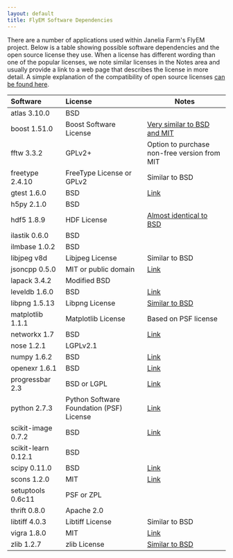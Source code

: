 ```yaml
---
layout: default
title: FlyEM Software Dependencies
---
```


There are a number of applications used within Janelia Farm's FlyEM project.  Below is a table showing possible software dependencies and the open source license they use.  When a license has different wording than one of the popular licenses, we note similar licenses in the Notes area and usually provide a link to a web page that describes the license in more detail.  A simple explanation of the compatibility of open source licenses [can be found here](licenses.html).

|Software           | License                       |  Notes                |
|:------------------|:------------------------------|-----------------------|
|atlas 3.10.0       |BSD    | |
|boost 1.51.0       |Boost Software License | [Very similar to BSD and MIT](http://www.boost.org/users/license.html)|
|fftw 3.3.2         |GPLv2+ | Option to purchase non-free version from MIT|
|freetype 2.4.10    |FreeType License or GPLv2  | Similar to BSD |
|gtest 1.6.0        |BSD    | [Link](http://code.google.com/p/googletest/source/browse/trunk/LICENSE)|
|h5py 2.1.0         |BSD    | |
|hdf5 1.8.9         |HDF License    | [Almost identical to BSD](http://www.hdfgroup.org/HDF5/doc/Copyright.html)|
|ilastik 0.6.0      |BSD    |   |
|ilmbase 1.0.2      |BSD    |   |
|libjpeg v8d        |Libjpeg License    | Similar to BSD |
|jsoncpp 0.5.0      |MIT or public domain   | [Link](http://jsoncpp.sourceforge.net/LICENSE)|
|lapack 3.4.2       |Modified BSD   |   |
|leveldb 1.6.0      |BSD    | [Link](http://code.google.com/p/leveldb/source/browse/LICENSE)|
|libpng 1.5.13      |Libpng License | [Similar to BSD](http://www.libpng.org/pub/png/src/libpng-LICENSE.txt)|
|matplotlib 1.1.1   |Matplotlib License | Based on PSF license|
|networkx 1.7       |BSD            | [Link](http://networkx.lanl.gov/reference/legal.html)|
|nose 1.2.1         |LGPLv2.1           |   |
|numpy 1.6.2        |BSD               | [Link](http://www.scipy.org/License_Compatibility)  |
|openexr 1.6.1      |BSD            | [Link](http://www.openexr.com/license.html)|
|progressbar 2.3    |BSD or LGPL               | [Link](http://code.google.com/p/python-progressbar/source/browse/LICENSE.txt)  |
|python 2.7.3       | Python Software Foundation (PSF) License  | [Link](http://docs.python.org/license.html)|
|scikit-image 0.7.2  |BSD   | [Link](http://scikit-image.org/docs/dev/license.html)  |
|scikit-learn 0.12.1|BSD   |   |
|scipy 0.11.0       |BSD   | [Link](http://www.scipy.org/License_Compatibility)  |
|scons 1.2.0        |MIT   | [Link](http://www.scons.org/wiki/FrequentlyAskedQuestions#Is_SCons_released_under_an_Open_Source_license.3F)  |
|setuptools 0.6c11  |PSF or ZPL   |   |
|thrift 0.8.0       |Apache 2.0   |   |
|libtiff 4.0.3      |Libtiff License   | Similar to BSD  |
|vigra 1.8.0        |MIT   | [Link](http://hci.iwr.uni-heidelberg.de/vigra/LICENSE.txt)  |
|zlib 1.2.7         |zlib License   | [Similar to BSD](http://www.zlib.net/zlib_license.html)  |

